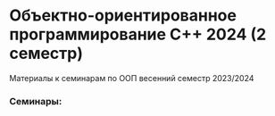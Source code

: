 # Объектно-ориентированное программирование C++ 2024 (2 семестр) 

Материалы к семинарам по ООП весенний семестр 2023/2024

### Семинары: 
